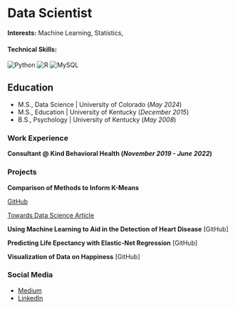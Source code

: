 # Data Scientist 

**Interests:** Machine Learning, Statistics, 

#### Technical Skills:
![Python](https://img.shields.io/badge/python-3670A0?style=for-the-badge&logo=python&logoColor=ffdd54)
![R](https://img.shields.io/badge/r-%23276DC3.svg?style=for-the-badge&logo=r&logoColor=white)
![MySQL](https://img.shields.io/badge/mysql-4479A1.svg?style=for-the-badge&logo=mysql&logoColor=white)

## Education
- M.S., Data Science | University of Colorado (_May 2024_)
- M.S., Education | University of Kentucky (_December 2015_)
- B.S., Psychology | University of Kentucky (_May 2008_)

### Work Experience 
**Consultant @ Kind Behavioral Health (_November 2019 - June 2022_)**

### Projects
**Comparison of Methods to Inform K-Means**

[GitHub](https://github.com/CJTAYL/kmeans_comparison)

[Towards Data Science Article](https://medium.com/towards-data-science/comparison-of-methods-to-inform-k-means-clustering-a830cdc8db50)

**Using Machine Learning to Aid in the Detection of Heart Disease**
[GitHub]

**Predicting Life Epectancy with Elastic-Net Regression**
[GitHub]

**Visualization of Data on Happiness**
[GitHub]

### Social Media
- [Medium](https://medium.com/@cjtayl2)
- [LinkedIn](https://www.linkedin.com/in/christopher-taylor-4b476a34/)
